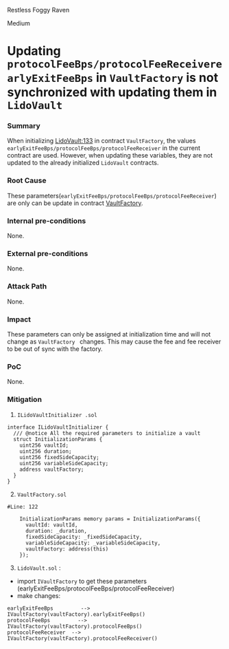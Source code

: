 Restless Foggy Raven

Medium

# Updating `protocolFeeBps/protocolFeeReceiverearlyExitFeeBps` in `VaultFactory` is not synchronized with updating them in `LidoVault`

### Summary

When initializing [LidoVault:133](https://github.com/sherlock-audit/2024-08-saffron-finance/blob/main/lido-fiv/contracts/VaultFactory.sol#L133) in contract `VaultFactory`,  the values `earlyExitFeeBps/protocolFeeBps/protocolFeeReceiver` in the current contract are used. However, when updating these variables, they are not updated to the already initialized  `LidoVault` contracts.

### Root Cause

These parameters(`earlyExitFeeBps/protocolFeeBps/protocolFeeReceiver`) are only can be update in contract [VaultFactory](https://github.com/sherlock-audit/2024-08-saffron-finance/blob/main/lido-fiv/contracts/VaultFactory.sol#L90-L104).

### Internal pre-conditions

None.

### External pre-conditions

None.

### Attack Path

None.

### Impact

These parameters can only be assigned at initialization time and will not change as `VaultFactory ` changes. This may cause the fee 
 and fee receiver to be out of sync with the factory.

### PoC

None.

### Mitigation

1. `ILidoVaultInitializer .sol`
```solidity
interface ILidoVaultInitializer {
  /// @notice All the required parameters to initialize a vault
  struct InitializationParams {
    uint256 vaultId;
    uint256 duration;
    uint256 fixedSideCapacity;
    uint256 variableSideCapacity;
    address vaultFactory;
  }
}
```
2. `VaultFactory.sol`
```solidity
#Line: 122

    InitializationParams memory params = InitializationParams({
      vaultId: vaultId,
      duration: _duration,
      fixedSideCapacity: _fixedSideCapacity,
      variableSideCapacity: _variableSideCapacity,
      vaultFactory: address(this)
    });
```
3.  `LidoVault.sol` :
- import `IVaultFactory` to get these parameters (earlyExitFeeBps/protocolFeeBps/protocolFeeReceiver)
- make changes:
```solidity
earlyExitFeeBps         --> IVaultFactory(vaultFactory).earlyExitFeeBps()
protocolFeeBps         --> IVaultFactory(vaultFactory).protocolFeeBps()
protocolFeeReceiver  --> IVaultFactory(vaultFactory).protocolFeeReceiver()
```